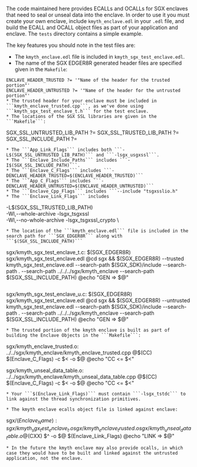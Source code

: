 The code maintained here provides ECALLs and OCALLs for SGX enclaves
that need to seal or unseal data into the enclave. In order to use it
you must create your own enclave, include ```kmyth_enclave.edl``` in
your ```.edl``` file, and build the ECALL and OCALL object files as
part of your application and enclave. The ```tests``` directory
contains a simple example.

The key features you should note in the test files are:
* The ```kmyth_enclave.edl``` file is included in ```kmyth_sgx_test_enclave.edl```.
* The name of the SGX EDGER8R generated header files are specified given in the ```Makefile```:
```
ENCLAVE_HEADER_TRUSTED ?= '"Name of the header for the trusted portion"'
ENCLAVE_HEADER_UNTRUSTED ?= '"Name of the header for the untrusted portion"'
* The trusted header for your enclave must be included in ```kmyth_enclave_trusted.cpp```, as we've done using ```kmyth_sgx_test_enclave_t.h``` for the test enclave.
* The locations of the SGX SSL libraries are given in the ```Makefile```:
```
SGX_SSL_UNTRUSTED_LIB_PATH ?= <path to SGX SSL untrusted libraries>
SGX_SSL_TRUSTED_LIB_PATH ?= <path to SGX SSL trusted libraries>
SGX_SSL_INCLUDE_PATH ?= <path to SGX SSL headers>
```
* The ```App_Link_Flags``` includes both ```-L$(SGX_SSL_UNTRUSTED_LIB_PATH)``` and ```-lsgx_usgxssl```.
* The ```Enclave_Include_Paths``` includes ```-I$(SGX_SSL_INCLUDE_PATH)```.
* The ```Enclave_C_Flags``` includes ```-DENCLAVE_HEADER_TRUSTED=$(ENCLAVE_HEADER_TRUSTED)```
* The ```App_C_Flags``` includes ```-DENCLAVE_HEADER_UNTRUSTED=$(ENCLAVE_HEADER_UNTRUSTED)```
* The ```Enclave_Cpp_Flags``` includes ```--include "tsgxsslio.h"
* The ```Enclave_Link_Flags``` includes
```
-L$(SGX_SSL_TRUSTED_LIB_PATH) \
-Wl,--whole-archive -lsgx_tsgxssl \
-Wl,--no-whole-archive -lsgx_tsgxssl_crypto \
```
* The location of the ```kmyth_enclave.edl``` file is included in the search path for ```SGX_EDGER8R``` along with ```$(SGX_SSL_INCLUDE_PATH)```
```
sgx/kmyth_sgx_test_enclave_t.c: $(SGX_EDGER8R) sgx/kmyth_sgx_test_enclave.edl
	@cd sgx && $(SGX_EDGER8R) --trusted kmyth_sgx_test_enclave.edl --search-path $(SGX_SDK)/include --search-path . --search-path ../../../sgx/kmyth_enclave --search-path $(SGX_SSL_INCLUDE_PATH)
	@echo "GEN  =>  $@"
```
```
sgx/kmyth_sgx_test_enclave_u.c: $(SGX_EDGER8R) sgx/kmyth_sgx_test_enclave.edl
	@cd sgx && $(SGX_EDGER8R) --untrusted kmyth_sgx_test_enclave.edl --search-path $(SGX_SDK)/include --search-path . --search-path ../../../sgx/kmyth_enclave --search-path $(SGX_SSL_INCLUDE_PATH)
	@echo "GEN  =>  $@"
```
* The trusted portion of the kmyth enclave is built as part of building the Enclave Objects in the ```Makefile```:
```
sgx/kmyth_enclave_trusted.o: ../../sgx/kmyth_enclave/kmyth_enclave_trusted.cpp
	@$(CC) $(Enclave_C_Flags) -c $< -o $@
	@echo "CC   <=  $<"

sgx/kmyth_unseal_data_table.o: ../../sgx/kmyth_enclave/kmyth_unseal_data_table.cpp
	@$(CC) $(Enclave_C_Flags) -c $< -o $@
	@echo "CC   <=  $<"
```
* Your ```$(Enclave_Link_Flags)``` must contain ```-lsgx_tstdc``` to link against the thread synchronization primitives.

* The kmyth enclave ecalls object file is linked against enclave:
```
sgx/$(Enclave_Name): sgx/kmyth_sgx_test_enclave_t.o sgx/kmyth_enclave_trusted.o sgx/kmyth_unseal_data_table.o
	@$(CXX) $^ -o $@ $(Enclave_Link_Flags)
	@echo "LINK =>  $@"
```
* In the future the kmyth enclave may also provide ocalls, in which case they would have to be built and linked against the untrusted application, not the enclave.
